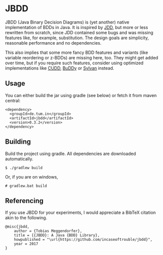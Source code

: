 # JBDD

JBDD (Java Binary Decision Diagrams) is (yet another) native implementation of BDDs in Java.
It is inspired by [JDD](https://bitbucket.org/vahidi/jdd/wiki/Home), but more or less rewritten from scratch, since JDD contained some bugs and was missing features like, for example, substitution.
The design goals are simplicity, reasonable performance and no dependencies.

This also implies that some more fancy BDD features and variants (like variable reordering or z-BDDs) are missing here, too.
They might get added over time, but if you require such features, consider using optimized implementations like [CUDD](http://vlsi.colorado.edu/~fabio/), [BuDDy](http://buddy.sourceforge.net/manual/main.html) or [Sylvan](http://fmt.cs.utwente.nl/tools/sylvan/) instead.

## Usage

You can either build the jar using gradle (see below) or fetch it from maven central:

    <dependency>
      <groupId>de.tum.in</groupId>
      <artifactId>jbdd</artifactId>
      <version>0.3.2</version>
    </dependency>

## Building

Build the project using gradle.
All dependencies are downloaded automatically.

    $ ./gradlew build

Or, if you are on windows,

    # gradlew.bat build

## Referencing

If you use JBDD for your experiments, I would appreciate a BibTeX citation akin to the following.

    @misc{jbdd,
        author = {Tobias Meggendorfer},
        title = {{JBDD}: A Java {BDD} Library},
        howpublished = "\url{https://github.com/incaseoftrouble/jbdd}",
        year = 2017
    }